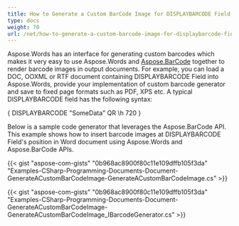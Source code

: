 ```yaml
---
title: How to Generate a Custom BarCode Image for DISPLAYBARCODE Field
type: docs
weight: 70
url: /net/how-to-generate-a-custom-barcode-image-for-displaybarcode-field/
---
```


Aspose.Words has an interface for generating custom barcodes which makes it very easy to use Aspose.Words and [Aspose.BarCode](http://www.aspose.com/.net/barcode-component.aspx) together to render barcode images in output documents. For example, you can load a DOC, OOXML or RTF document containing DISPLAYBARCODE Field into Aspose.Words, provide your implementation of custom barcode generator and save to fixed page formats such as PDF, XPS etc. A typical DISPLAYBARCODE field has the following syntax:

{ DISPLAYBARCODE "SomeData" QR \h 720 }

Below is a sample code generator that leverages the Aspose.BarCode API. This example shows how to insert barcode images at DISPLAYBARCODE Field's position in Word document using Aspose.Words and Aspose.BarCode APIs.

{{< gist "aspose-com-gists" "0b968ac8900f80c11e109dffb105f3da" "Examples-CSharp-Programming-Documents-Document-GenerateACustomBarCodeImage-GenerateACustomBarCodeImage.cs" >}}

{{< gist "aspose-com-gists" "0b968ac8900f80c11e109dffb105f3da" "Examples-CSharp-Programming-Documents-Document-GenerateACustomBarCodeImage-GenerateACustomBarCodeImage_IBarcodeGenerator.cs" >}}
